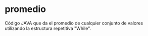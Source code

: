 # promedio
Código JAVA que da el promedio de cualquier conjunto de valores utilizando la estructura repetitiva "While".
